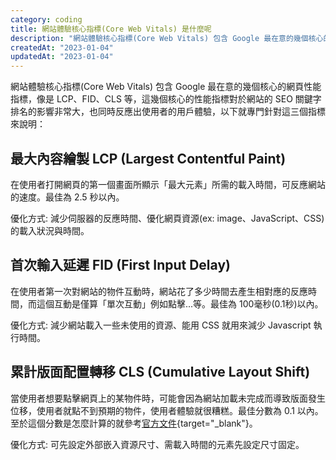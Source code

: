 ```yaml
---
category: coding
title: 網站體驗核心指標(Core Web Vitals) 是什麼呢
description: "網站體驗核心指標(Core Web Vitals) 包含 Google 最在意的幾個核心的網頁性能指標，像是"
createdAt: "2023-01-04"
updatedAt: "2023-01-04"
---
```


網站體驗核心指標(Core Web Vitals) 包含 Google 最在意的幾個核心的網頁性能指標，像是 LCP、FID、CLS 等，這幾個核心的性能指標對於網站的 SEO 關鍵字排名的影響非常大，也同時反應出使用者的用戶體驗，以下就專門針對這三個指標來說明：

<markdown-img src="articles/what-is-google-core-web-vitals-1.png" name="Core Web Vitals" origin-link="https://web.dev/vitals/"></markdown-img>

## 最大內容繪製 LCP (Largest Contentful Paint)

在使用者打開網頁的第一個畫面所顯示「最大元素」所需的載入時間，可反應網站的速度。最佳為 2.5 秒以內。

優化方式: 減少伺服器的反應時間、優化網頁資源(ex: image、JavaScript、CSS) 的載入狀況與時間。

## 首次輸入延遲 FID (First Input Delay)

在使用者第一次對網站的物件互動時，網站花了多少時間去產生相對應的反應時間，而這個互動是僅算「單次互動」例如點擊...等。最佳為 100毫秒(0.1秒)以內。

優化方式: 減少網站載入一些未使用的資源、能用 CSS 就用來減少 Javascript 執行時間。

## 累計版面配置轉移 CLS (Cumulative Layout Shift)

當使用者想要點擊網頁上的某物件時，可能會因為網站加載未完成而導致版面發生位移，使用者就點不到預期的物件，使用者體驗就很糟糕。最佳分數為 0.1 以內。至於這個分數是怎麼計算的就參考[官方文件](https://web.dev/i18n/en/cls/){target="_blank"}。

優化方式: 可先設定外部嵌入資源尺寸、需載入時間的元素先設定尺寸固定。
